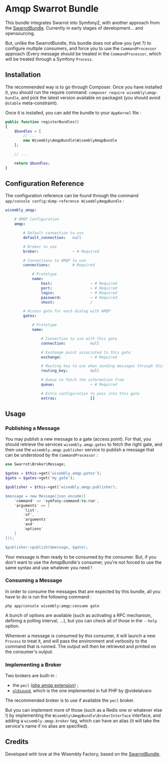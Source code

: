 Amqp Swarrot Bundle
===================
This bundle integrates Swarrot into Symfony2, with another approach from the
[SwarrotBundle](http://github.com/swarrot/SwarrotBundle). Currently in early
stages of development... and opensourcing.

But, unlike the SwarrotBundle, this bundle does not allow you (yet ?) to
configure multiple consumers, and force you to use the `CommandProcessor`
approach (Every message should be treated in the `CommandProcessor`, which will
be treated through a Symfony `Process`.

Installation
------------
The recommended way is to go through Composer. Once you have installed it, you
should run the require command: `composer require wisembly\amqp-bundle`, and
pick the latest version available on packagist (you should avoid `@stable`
meta-constraint).

Once it is installed, you can add the bundle to your `AppKernel` file :

```php
public function registerBundles()
{
    $bundles = [
        // ...
        new Wisembly\AmqpBundle\WisemblyAmqpBundle
    ];

    // ...

    return $bundles;
}
```

Configuration Reference
-----------------------
The configuration reference can be found through the command
`app/console config:dump-reference WisemblyAmqpBundle` :

```yaml
wisembly_amqp:

    # AMQP Configuration
    amqp:

        # Default connection to use
        default_connection:   null

        # Broker to use
        broker:               ~ # Required

        # Connections to AMQP to use
        connections:          # Required

            # Prototype
            name:
                host:                 ~ # Required
                port:                 ~ # Required
                login:                ~ # Required
                password:             ~ # Required
                vhost:                /

        # Access gate for each dialog with AMQP
        gates:

            # Prototype
            name:

                # Connection to use with this gate
                connection:           null

                # Exchange point associated to this gate
                exchange:             ~ # Required

                # Routing key to use when sending messages through this gate
                routing_key:          null

                # Queue to fetch the information from
                queue:                ~ # Required

                # Extra configuration to pass into this gate
                extras:               []
```

Usage
-----
### Publishing a Message
You may publish a new message to a gate (access point). For that, you should
retrieve the services `wisembly.amqp.gates` to fetch the right gate, and then
use the `wisembly.amqp.publisher` service to publish a message that can be
understood by the `CommandProcessor` :

```php
use Swarrot\Broker\Message;

$gates = $this->get('wisembly.amqp.gates');
$gate = $gates->get('my_gate');

$publisher = $this->get('wisembly.amqp.publisher);

$message = new Message(json_encode([
    'command' => 'symfony:command:to:run',
    'arguments' => [
        'list',
        'of',
        'arguments'
        'and'
        'options'
    ]
]));

$publisher->publish($message, $gate);
```

Your message is then ready to be consumed by the consumer. But, if you don't
want to use the AmqpBundle's consumer, you're not forced to use the same syntax
and use whatever you need !

### Consuming a Message
In order to consume the messages that are expected by this bundle, all you have
to do is run the following command : 

```
php app/console wisembly:amqp:consume gate
```

A bunch of options are available (such as activating a RPC mechanism, defining
a polling interval, ...), but you can check all of those in the `--help` option.

Whenever a message is consumed by this consumer, it will launch a new `Process`
to treat it, and will pass the environment and verbosity to the command that is
runned. The output will then be retrieved and printed on the consumer's output.

### Implementing a Broker
Two brokers are built-in : 

- the `pecl` ([php amqp extension](https://pecl.php.net/package/amqp)) ;
- [`oldsound`](https://github.com/videlalvaro/php-amqplib), which is the one
  implemented in full PHP by @videlalvaro

The recommended broker is to use if available the `pecl` broker.

But you can implement more of those (such as a Redis one or whatever else !) by
implementing the `Wisembly\AmqpBundle\BrokerInterface` interface, and adding a
`wisembly.amqp.broker` tag, which can have an alias (it will take the service's
name if no alias are specified).

Credits
-------
Developed with love at the Wisembly Factory, based on the
[SwarrotBundle](http://github.com/swarrot/SwarrotBundle).
